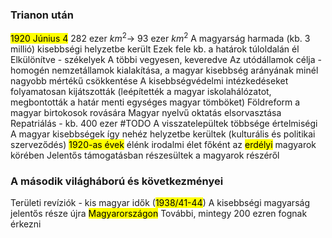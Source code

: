 ### Trianon után
<mark class="hltr-orange">1920 Június 4</mark>
282 ezer $km^2\to$ 93 ezer $km^2$
A magyarság harmada (kb. 3 millió) kisebbségi helyzetbe került
Ezek fele kb. a határok túloldalán él
Elkülönítve - székelyek
A többi vegyesen, keveredve
Az utódállamok célja - homogén nemzetállamok kialakítása, a magyar kisebbség arányának minél nagyobb mértékű csökkentése
A kisebbségvédelmi intézkedéseket folyamatosan kijátszották (leépítették a magyar iskolahálózatot, megbontották a határ menti egységes magyar tömböket)
Földreform a magyar birtokosok rovására
Magyar nyelvű oktatás elsorvasztása
Repatriálás - kb. 400 ezer #TODO 
A visszatelepültek többsége értelmiségi
A magyar kisebbségek így nehéz helyzetbe kerültek (kulturális és politikai szerveződés)
<mark class="hltr-orange">1920-as évek</mark> élénk irodalmi élet főként az <mark class="hltr-green">erdélyi</mark> magyarok körében
Jelentős támogatásban részesültek a magyarok részéről
### A második világháború és következményei
Területi revíziók - kis magyar idők (<mark class="hltr-orange">1938/41-44</mark>)
A kisebbségi magyarság jelentős része újra <mark class="hltr-green">Magyarországon</mark>
További, mintegy 200 ezren fognak érkezni

